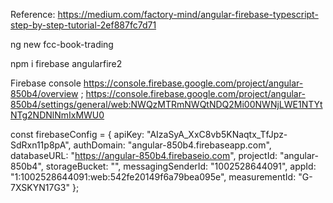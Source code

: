 
Reference:
https://medium.com/factory-mind/angular-firebase-typescript-step-by-step-tutorial-2ef887fc7d71

ng new fcc-book-trading

npm i firebase angularfire2

Firebase console
https://console.firebase.google.com/project/angular-850b4/overview
;
https://console.firebase.google.com/project/angular-850b4/settings/general/web:NWQzMTRmNWQtNDQ2Mi00NWNjLWE1NTYtNTg2NDNlNmIxMWU0

const firebaseConfig = {
  apiKey: "AIzaSyA_XxC8vb5KNaqtx_TfJpz-SdRxn11p8pA",
  authDomain: "angular-850b4.firebaseapp.com",
  databaseURL: "https://angular-850b4.firebaseio.com",
  projectId: "angular-850b4",
  storageBucket: "",
  messagingSenderId: "1002528644091",
  appId: "1:1002528644091:web:542fe20149f6a79bea095e",
  measurementId: "G-7XSKYN17G3"
};

